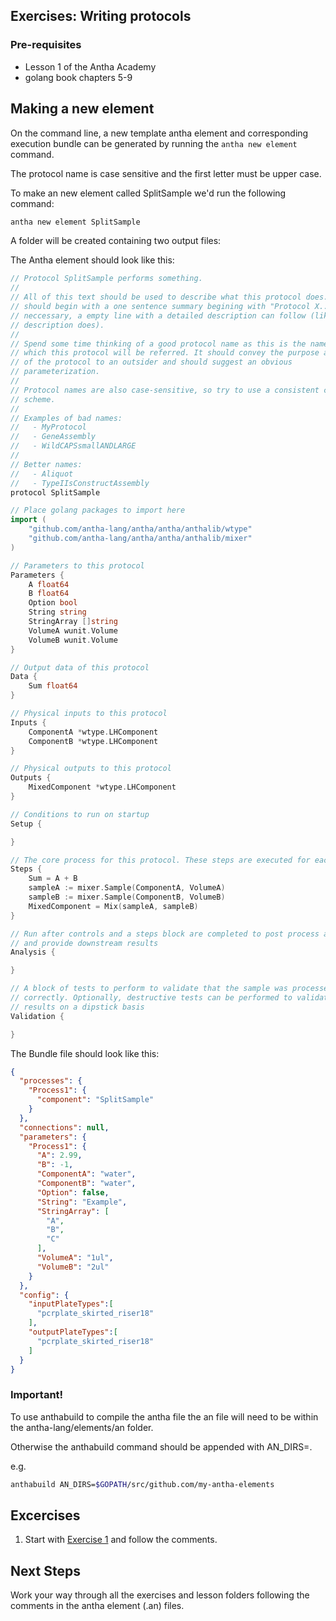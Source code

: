 ## Exercises: Writing protocols

### Pre-requisites
- Lesson 1 of the Antha Academy
- golang book chapters 5-9

## Making a new element
On the command line, a new template antha element and corresponding execution bundle can be generated by running the ```antha new element``` command.

The protocol name is case sensitive and the first letter must be upper case. 

To make an new element called SplitSample we'd run the following command:

```bash
antha new element SplitSample
```

A folder will be created containing two output files:

The Antha element should look like this:

```go 
// Protocol SplitSample performs something.
//
// All of this text should be used to describe what this protocol does.  It
// should begin with a one sentence summary begining with "Protocol X...". If
// neccessary, a empty line with a detailed description can follow (like this
// description does).
//
// Spend some time thinking of a good protocol name as this is the name by
// which this protocol will be referred. It should convey the purpose and scope
// of the protocol to an outsider and should suggest an obvious
// parameterization. 
//
// Protocol names are also case-sensitive, so try to use a consistent casing
// scheme.
//
// Examples of bad names:
//   - MyProtocol
//   - GeneAssembly
//   - WildCAPSsmallANDLARGE
//
// Better names:
//   - Aliquot
//   - TypeIIsConstructAssembly
protocol SplitSample

// Place golang packages to import here
import (
	"github.com/antha-lang/antha/antha/anthalib/wtype"
	"github.com/antha-lang/antha/antha/anthalib/mixer"
)

// Parameters to this protocol
Parameters {
	A float64
	B float64
	Option bool
	String string
	StringArray []string
	VolumeA wunit.Volume
	VolumeB wunit.Volume
}

// Output data of this protocol
Data {
	Sum float64
}

// Physical inputs to this protocol
Inputs {
	ComponentA *wtype.LHComponent
	ComponentB *wtype.LHComponent
}

// Physical outputs to this protocol
Outputs {
	MixedComponent *wtype.LHComponent
}

// Conditions to run on startup
Setup {

}

// The core process for this protocol. These steps are executed for each input.
Steps {
	Sum = A + B
	sampleA := mixer.Sample(ComponentA, VolumeA)
	sampleB := mixer.Sample(ComponentB, VolumeB)
	MixedComponent = Mix(sampleA, sampleB)
}

// Run after controls and a steps block are completed to post process any data
// and provide downstream results
Analysis {

}

// A block of tests to perform to validate that the sample was processed
// correctly. Optionally, destructive tests can be performed to validate
// results on a dipstick basis
Validation {

}

```

The Bundle file should look like this:

```json
{
  "processes": {
    "Process1": {
      "component": "SplitSample"
    }
  },
  "connections": null,
  "parameters": {
    "Process1": {
      "A": 2.99,
      "B": -1,
      "ComponentA": "water",
      "ComponentB": "water",
      "Option": false,
      "String": "Example",
      "StringArray": [
        "A",
        "B",
        "C"
      ],
      "VolumeA": "1ul",
      "VolumeB": "2ul"
    }
  },
  "config": {
    "inputPlateTypes":[
      "pcrplate_skirted_riser18"
    ],
    "outputPlateTypes":[
      "pcrplate_skirted_riser18"
    ]
  }
}
```

### Important!
To use anthabuild to compile the antha file the an file will need to be within the antha-lang/elements/an folder. 

Otherwise the anthabuild command should be appended with AN_DIRS=<targetdirectory>.

e.g. 
```sh
anthabuild AN_DIRS=$GOPATH/src/github.com/my-antha-elements
```

## Excercises
1. Start with [Exercise 1](Exercise1_SplitSample/Exercise1_SplitSample.an) and follow the comments.

## Next Steps
Work your way through all the exercises and lesson folders following the comments in the antha element (.an) files.

